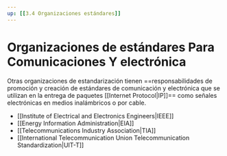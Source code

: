 ```yaml
---
up: [[3.4 Organizaciones estándares]]
---
```

# Organizaciones de estándares Para Comunicaciones Y electrónica

Otras organizaciones de estandarización tienen ==responsabilidades de promoción y creación de estándares de comunicación y electrónica que se utilizan en la entrega de paquetes [[Internet Protocol|IP]]== como señales electrónicas en medios inalámbricos o por cable.

- [[Institute of Electrical and Electronics Engineers|IEEE]]
- [[Energy Information Administration|EIA]]
- [[Telecommunications Industry Association|TIA]]
- [[International Telecommunication Union Telecommunication Standardization|UIT-T]]
